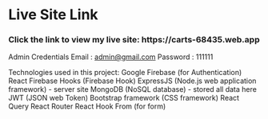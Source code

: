 
<h1>Live Site Link</h1>
<h3>Click the link to view my live site: https://carts-68435.web.app</h3>

Admin Credentials
Email : admin@gmail.com
Password : 111111

Technologies used in this project:
Google Firebase (for Authentication)
React Firebase Hooks (Firebase Hook)
ExpressJS (Node.js web application framework) - server site
MongoDB (NoSQL database) - stored all data here
JWT (JSON web Token)
Bootstrap framework (CSS framework)
React Query
React Router
React Hook From (for form)

